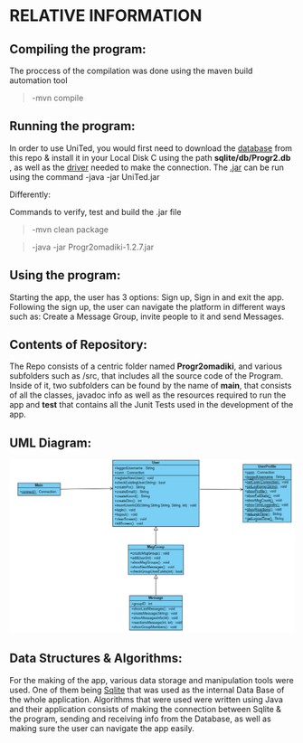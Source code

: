 # RELATIVE INFORMATION

## Compiling the program: 
The proccess of the compilation was done using the maven build automation tool
>-mvn compile
## Running the program:
In order to use UniTed, you would first need to download the [database](https://github.com/StefanKourou/ProgrammingII/blob/main/Progr2omadiki/src/main/resources/Progr2.db) from this repo & install it in your Local Disk C using the path **sqlite/db/Progr2.db** , as well as the [driver](https://github.com/StefanKourou/ProgrammingII/blob/main/Progr2omadiki/src/main/resources/sqlite-jdbc-3.40.0.0.jar) needed to make the connection. The [.jar](https://github.com/StefanKourou/ProgrammingII/blob/main/Progr2omadiki/UniTed.jar) can be run using the command -java -jar UniTed.jar

Differently:

Commands to verify, test and build the .jar file 
>-mvn clean package

>-java -jar Progr2omadiki-1.2.7.jar
## Using the program:
Starting the app, the user has 3 options: Sign up, Sign in and exit the app. Following the sign up, the user can navigate the platform in different ways such as: Create a Message Group, invite people to it and send Messages.

## Contents of Repository:
 The Repo consists of a centric folder named **Progr2omadiki**, and various subfolders such as /src, that includes all the source code of the Program. Inside of it, two subfolders can be found by the name of **main**, that consists of all the classes, javadoc info as well as the resources required to run the app and **test** that contains all the Junit Tests used in the development of the app.

## UML Diagram:

![UML](https://github.com/StefanKourou/ProgrammingII/blob/main/Progr2omadiki/src/main/javadoc/UML.PNG)

 ## Data Structures & Algorithms:
 For the making of the app, various data storage and manipulation tools were used. One of them being [Sqlite](https://www.sqlite.org/index.html) that was used as the internal Data Base of the whole application. Algorithms that were used were written using Java and their application consists of making the connection between Sqlite & the program, sending and receiving info from the Database, as well as making sure the user can navigate the app easily.
